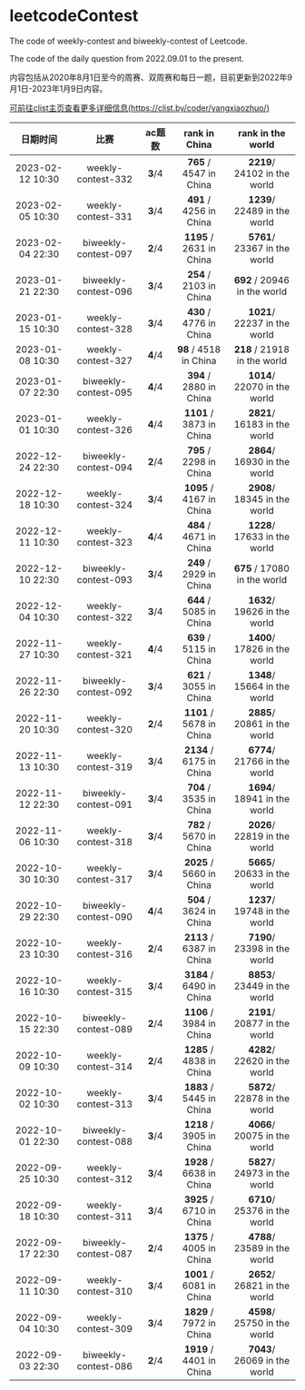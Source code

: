 # leetcodeContest
The code of weekly-contest and biweekly-contest of Leetcode.

The code of the daily question from 2022.09.01 to the present.


内容包括从2020年8月1日至今的周赛、双周赛和每日一题，目前更新到2022年9月1日-2023年1月9日内容。

[可前往clist主页查看更多详细信息(https://clist.by/coder/yangxiaozhuo/)](https://clist.by/coder/yangxiaozhuo/)


|     日期时间     |          比赛       | ac题数 |     rank in China      |      rank in the world       |
|:--------------:|:------------------:|:-----:|:----------------------:|:-----------------------------:|
|2023-02-12 10:30|  weekly-contest-332|**3**/4|**765**  / 4547 in China|**2219**/ 24102 in the world   |
|2023-02-05 10:30|  weekly-contest-331|**3**/4|**491**  / 4256 in China|**1239**/ 22489 in the world   |
|2023-02-04 22:30|biweekly-contest-097|**2**/4|**1195** / 2631 in China|**5761**/ 23367 in the world   |
|2023-01-21 22:30|biweekly-contest-096|**3**/4|**254**  / 2103 in China|**692** / 20946 in the world   |
|2023-01-15 10:30|  weekly-contest-328|**3**/4|**430**  / 4776 in China|**1021**/ 22237 in the world   |
|2023-01-08 10:30|  weekly-contest-327|**4**/4|**98**   / 4518 in China|**218** / 21918 in the world   |
|2023-01-07 22:30|biweekly-contest-095|**4**/4|**394**  / 2880 in China|**1014**/ 22070 in the world   |
|2023-01-01 10:30|  weekly-contest-326|**4**/4|**1101** / 3873 in China|**2821**/ 16183 in the world   |
|2022-12-24 22:30|biweekly-contest-094|**2**/4|**795**  / 2298 in China|**2864**/ 16930 in the world   |
|2022-12-18 10:30|  weekly-contest-324|**3**/4|**1095** / 4167 in China|**2908**/ 18345 in the world   |
|2022-12-11 10:30|  weekly-contest-323|**4**/4|**484**  / 4671 in China|**1228**/ 17633 in the world   |
|2022-12-10 22:30|biweekly-contest-093|**3**/4|**249**  / 2929 in China|**675** / 17080 in the world   |
|2022-12-04 10:30|  weekly-contest-322|**3**/4|**644**  / 5085 in China|**1632**/ 19626 in the world   |
|2022-11-27 10:30|  weekly-contest-321|**4**/4|**639**  / 5115 in China|**1400**/ 17826 in the world   |
|2022-11-26 22:30|biweekly-contest-092|**3**/4|**621**  / 3055 in China|**1348**/ 15664 in the world   |
|2022-11-20 10:30|  weekly-contest-320|**2**/4|**1101** / 5678 in China|**2885**/ 20861 in the world   |
|2022-11-13 10:30|  weekly-contest-319|**3**/4|**2134** / 6175 in China|**6774**/ 21766 in the world   |
|2022-11-12 22:30|biweekly-contest-091|**3**/4|**704**  / 3535 in China|**1694**/ 18941 in the world   |
|2022-11-06 10:30|  weekly-contest-318|**3**/4|**782**  / 5670 in China|**2026**/ 22819 in the world   |
|2022-10-30 10:30|  weekly-contest-317|**3**/4|**2025** / 5660 in China|**5665**/ 20633 in the world   |
|2022-10-29 22:30|biweekly-contest-090|**4**/4|**504**  / 3624 in China|**1237**/ 19748 in the world   |
|2022-10-23 10:30|  weekly-contest-316|**2**/4|**2113** / 6387 in China|**7190**/ 23398 in the world   |
|2022-10-16 10:30|  weekly-contest-315|**3**/4|**3184** / 6490 in China|**8853**/ 23449 in the world   |
|2022-10-15 22:30|biweekly-contest-089|**2**/4|**1106** / 3984 in China|**2191**/ 20877 in the world   |
|2022-10-09 10:30|  weekly-contest-314|**2**/4|**1285** / 4838 in China|**4282**/ 22620 in the world   |
|2022-10-02 10:30|  weekly-contest-313|**3**/4|**1883** / 5445 in China|**5872**/ 22878 in the world   |
|2022-10-01 22:30|biweekly-contest-088|**3**/4|**1218** / 3905 in China|**4066**/ 20075 in the world   |
|2022-09-25 10:30|  weekly-contest-312|**3**/4|**1928** / 6638 in China|**5827**/ 24973 in the world   |
|2022-09-18 10:30|  weekly-contest-311|**3**/4|**3925** / 6710 in China|**6710**/ 25376 in the world   |
|2022-09-17 22:30|biweekly-contest-087|**2**/4|**1375** / 4005 in China|**4788**/ 23589 in the world   |
|2022-09-11 10:30|  weekly-contest-310|**3**/4|**1001** / 6081 in China|**2652**/ 26821 in the world   |
|2022-09-04 10:30|  weekly-contest-309|**3**/4|**1829** / 7972 in China|**4598**/ 25750 in the world   |
|2022-09-03 22:30|biweekly-contest-086|**2**/4|**1919** / 4401 in China|**7043**/ 26069 in the world   |
